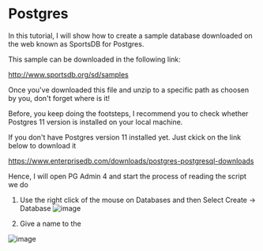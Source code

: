 # Postgres

In this tutorial, I will show how to create a sample database downloaded on the web known as SportsDB for Postgres.

This sample can be downloaded in the following link:

http://www.sportsdb.org/sd/samples

Once you've downloaded this file and unzip to a specific path as choosen by you, don't forget where is it!

Before, you keep doing the footsteps, I recommend you to check whether Postgres 11 version is installed on your local machine.

If you don't have Postgres version 11 installed yet. Just ckick on the link below to download it

https://www.enterprisedb.com/downloads/postgres-postgresql-downloads

Hence, I will open PG Admin 4 and start the process of reading the script we do

1) Use the right click of the mouse on Databases and then Select Create -> Database
![image](https://user-images.githubusercontent.com/69978184/136665826-5a20504a-2d9a-48e9-89a5-3a155828a494.png)

2) Give a name to the 

![image](https://user-images.githubusercontent.com/69978184/136665879-af3236ef-5a61-41df-b70a-fac75115122a.png)


